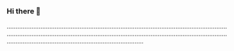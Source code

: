 ### Hi there 👋

.....................................................................................................................................................................................................................................................................................................................................
